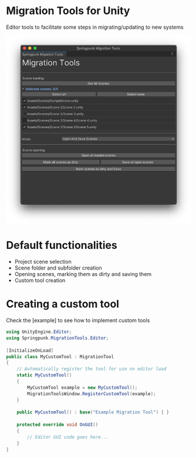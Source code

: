 # Migration Tools for Unity

Editor tools to facilitate some steps in migrating/updating to new systems

![Screenshot](images/screenshot.png)

# Default functionalities

- Project scene selection
- Scene folder and subfolder creation
- Opening scenes, marking them as dirty and saving them
- Custom tool creation

# Creating a custom tool

Check the [example] to see how to implement custom tools

```cs
using UnityEngine.Editor;
using Springpunk.MigrationTools.Editor;

[InitializeOnLoad]
public class MyCustomTool : MigrationTool
{
    // Automatically register the tool for use on editor load
    static MyCustomTool()
    {
        MyCustomTool example = new MyCustomTool();
        MigrationToolsWindow.RegisterCustomTool(example);
    }

    public MyCustomTool() : base("Example Migration Tool") { }

    protected override void OnGUI()
    {
        // Editor GUI code goes here...
    }
}

```
